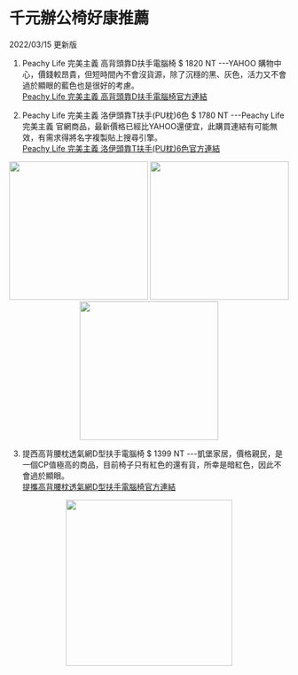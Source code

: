 # 千元辦公椅好康推薦

2022/03/15 更新版

1. Peachy Life 完美主義 高背頭靠D扶手電腦椅  $ 1820 NT   ---YAHOO 購物中心，價錢較昂貴，但短時間內不會沒貨源，除了沉穩的黑、灰色，活力又不會過於顯眼的藍色也是很好的考慮。                     
[Peachy Life 完美主義 高背頭靠D扶手電腦椅官方連結](https://tw.buy.yahoo.com/gdsale/Home-Feeling-%E9%9B%BB%E8%85%A6%E6%A4%85-D%E6%89%B6%E6%89%8B-%E5%8A%A0%E5%A4%A7%E8%85%B0%E6%9E%95-6658018.html)

2. Peachy Life 完美主義 洛伊頭靠T扶手(PU枕)6色 $ 1780 NT   ---Peachy Life 完美主義 官網商品，最新價格已經比YAHOO還便宜，此購買連結有可能無效，有需求得將名字複製貼上搜尋引擎。                  
[Peachy Life 完美主義 洛伊頭靠T扶手(PU枕)6色官方連結](https://www.peachy.com.tw/SalePage/Index/3984961?lang=zh-TW)

<div align="center">
<center class ="half">
    <img src="https://s.yimg.com/zp/MerchandiseImages/3ACAD708A2-Product-17923569.jpg" width = "250"/ height = "250"/>
    <img src="https://s.yimg.com/zp/MerchandiseImages/66A3D4B2D0-Product-17923570.jpg" width = "250"/ height = "250"/>
    <img src="https://s.yimg.com/zp/MerchandiseImages/98E3FAB915-Product-17923573.jpg" width = "250"/ height = "250"/>
</center>
</div>

3. 提西高背腰枕透氣網D型扶手電腦椅 $ 1399 NT   ---凱堡家居，價格親民，是一個CP值極高的商品，目前椅子只有紅色的還有貨，所幸是暗紅色，因此不會過於顯眼。                                          
[提攜高背腰枕透氣網D型扶手電腦椅官方連結](https://www.chlife.com.tw/SalePage/Index/7478757?lang=zh-TW)
 
 
<div align="center">
<center class ="half">
    <img src="https://diz36nn4q02zr.cloudfront.net/webapi/imagesV3/Original/SalePageSKU/22485035/0/637806904977230000?v=1" width = "300"/ height = "300"/>
</center>
</div>
